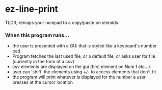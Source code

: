 # ez-line-print
TLDR; remaps your numpad to a copy/paste on steroids

### When this program runs...
 - the user is presented with a GUI that is styled like a keyboard's number pad.
 - Program fetches the last used file, or a default file, or asks user for file (currently in the form of a csv)
 - csv elements are displayed on the gui (first element on Num 1 etc...)
 - user can 'shift' the elements using +/- to access elements that don't fit
 - the program will print whatever is displayed for the number a user presses at the cursor location
